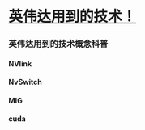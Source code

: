 # [英伟达用到的技术！](https://github.com/kenwoodjw/gitblog/issues/5)

### 英伟达用到的技术概念科普
#### NVlink
#### NvSwitch
#### MIG
#### cuda
